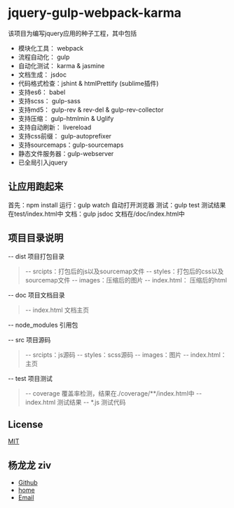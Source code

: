 jquery-gulp-webpack-karma
=========================================


该项目为编写jquery应用的种子工程，其中包括

- 模块化工具： webpack
- 流程自动化： gulp
- 自动化测试： karma & jasmine
- 文档生成：   jsdoc
- 代码格式检查：jshint & htmlPrettify (sublime插件)
- 支持es6：    babel
- 支持scss：   gulp-sass
- 支持md5：    gulp-rev & rev-del &  gulp-rev-collector
- 支持压缩：    gulp-htmlmin & Uglify
- 支持自动刷新： livereload
- 支持css前缀： gulp-autoprefixer
- 支持sourcemaps：gulp-sourcemaps
- 静态文件服务器：gulp-webserver  
- 已全局引入jquery

让应用跑起来
-------------------------
首先：npm install 
运行：gulp watch  自动打开浏览器
测试：gulp test   测试结果在test/index.html中
文档：gulp jsdoc  文档在/doc/index.html中

项目目录说明
-------------------------
-- dist 项目打包目录
> -- srcipts：打包后的js以及sourcemap文件
  -- styles：打包后的css以及sourcemap文件
  -- images：压缩后的图片
  -- index.html： 压缩后的html

-- doc 项目文档目录
> -- index.html 文档主页

-- node_modules 引用包

-- src 项目源码
> -- srcipts：js源码
  -- styles：scss源码
  -- images：图片
  -- index.html： 主页

-- test 项目测试
> -- coverage 覆盖率检测，结果在./coverage/**/index.html中
  -- index.html 测试结果
  -- *.js 测试代码


License
-------------------------
[MIT]

杨龙龙 ziv
-------------------------
- [Github]
- [home]
- [Email]


[MIT]: http://markdalgleish.mit-license.org
[Github]: https://github.com/yllziv
[home]: http://www.yanglonglong.com
[Email]: me@yanglonglong.com
